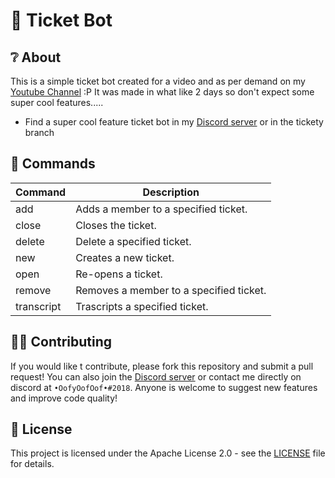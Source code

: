 # 🎫 Ticket Bot

## ❔ About
This is a simple ticket bot created for a video and as per demand on my [Youtube Channel](https://youtube.com/c/BlackKnight683) :P
It was made in what like 2 days so don't expect some super cool features.....

+ Find a super cool feature ticket bot in my [Discord server](https://discord.gg/S2GGa23) or in the tickety branch

## 💬 Commands

Command | Description
------------ | -------------
add | Adds a member to a specified ticket.
close | Closes the ticket.
delete | Delete a specified ticket.
new | Creates a new ticket.
open | Re-opens a ticket.
remove | Removes a member to a specified ticket.
transcript | Trascripts a specified ticket.

## 🙋‍♂️ Contributing
If you would like t contribute, please fork this repository and submit a pull request! You can also join the [Discord server](https://discord.gg/S2GGa23) or contact me directly on discord at `•OofyOofOof•#2018`. Anyone is welcome to suggest new features and improve code quality!

## 📄 License
This project is licensed under the Apache License 2.0 - see the [LICENSE](https://github.com/zhon12345/Tavern_Keeper/blob/master/LICENSE) file for details.
